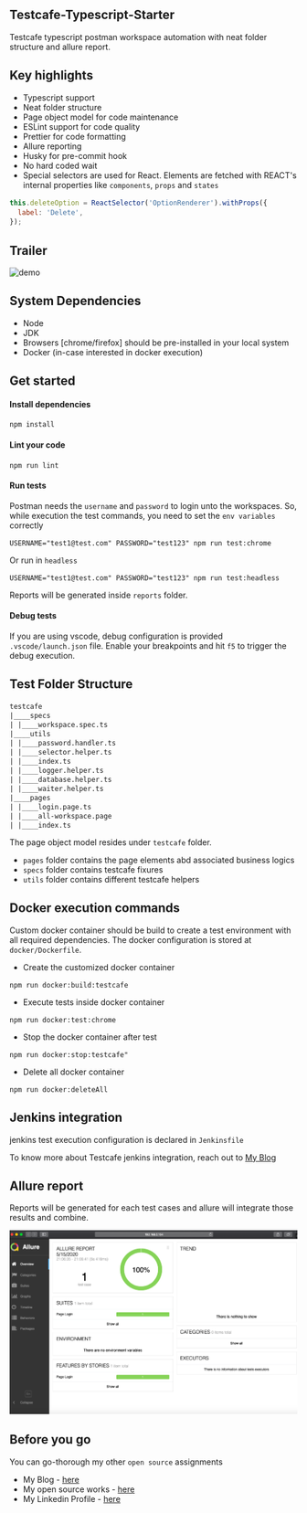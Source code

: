 ## Testcafe-Typescript-Starter

Testcafe typescript postman workspace automation with neat folder structure and allure report.

## Key highlights

- Typescript support
- Neat folder structure
- Page object model for code maintenance
- ESLint support for code quality
- Prettier for code formatting
- Allure reporting
- Husky for pre-commit hook
- No hard coded wait
- Special selectors are used for React. Elements are fetched with REACT's internal properties like `components`, `props` and `states`

```js
this.deleteOption = ReactSelector('OptionRenderer').withProps({
  label: 'Delete',
});
```

## Trailer

![demo](./docs/demo.gif)

## System Dependencies

- Node
- JDK
- Browsers [chrome/firefox] should be pre-installed in your local system
- Docker (in-case interested in docker execution)

## Get started

#### Install dependencies

```ssh
npm install
```

#### Lint your code

```ssh
npm run lint
```

#### Run tests

Postman needs the `username` and `password` to login unto the workspaces. So, while execution the test commands, you need to set the `env variables` correctly

```ssh
USERNAME="test1@test.com" PASSWORD="test123" npm run test:chrome
```

Or run in `headless`

```ssh
USERNAME="test1@test.com" PASSWORD="test123" npm run test:headless
```

Reports will be generated inside `reports` folder.

#### Debug tests

If you are using vscode, debug configuration is provided `.vscode/launch.json` file. Enable your breakpoints and hit `f5` to trigger the debug execution.

## Test Folder Structure

```
testcafe
|____specs
| |____workspace.spec.ts
|____utils
| |____password.handler.ts
| |____selector.helper.ts
| |____index.ts
| |____logger.helper.ts
| |____database.helper.ts
| |____waiter.helper.ts
|____pages
| |____login.page.ts
| |____all-workspace.page
| |____index.ts
```

The page object model resides under `testcafe` folder.

- `pages` folder contains the page elements abd associated business logics
- `specs` folder contains testcafe fixures
- `utils` folder contains different testcafe helpers

## Docker execution commands

Custom docker container should be build to create a test environment with all required dependencies. The docker configuration is stored at `docker/Dockerfile`.

- Create the customized docker container

```ssh
npm run docker:build:testcafe
```

- Execute tests inside docker container

```ssh
npm run docker:test:chrome
```

- Stop the docker container after test

```ssh
npm run docker:stop:testcafe"
```

- Delete all docker container

```ssh
npm run docker:deleteAll
```

## Jenkins integration

jenkins test execution configuration is declared in `Jenkinsfile`

To know more about Testcafe jenkins integration, reach out to [My Blog](https://medium.com/@abhinabaghosh.1994/dockerize-your-testcafe-tests-and-integrate-with-jenkins-6e37b3bc0405)

## Allure report

Reports will be generated for each test cases and allure will integrate those results and combine.

![allure-report](./docs/allure-report.png)

## Before you go

You can go-thorough my other `open source` assignments

- My Blog - [here](https://medium.com/@abhinabaghosh.1994)
- My open source works - [here](https://github.com/abhinaba-ghosh)
- My Linkedin Profile - [here](https://www.linkedin.com/in/abhinaba-ghosh-9a2ab8a0/)
